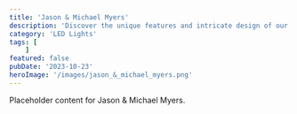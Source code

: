 ```yaml
---
title: 'Jason & Michael Myers'
description: 'Discover the unique features and intricate design of our Jason & Michael Myers. Perfect for various applications, this piece adds a touch of creativity and innovation to any setting.'
category: 'LED Lights'
tags: [
    ]
featured: false
pubDate: '2023-10-23'
heroImage: '/images/jason_&_michael_myers.png'
---
```


Placeholder content for Jason & Michael Myers.